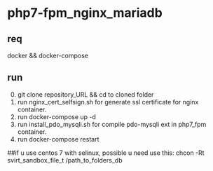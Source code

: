 # php7-fpm_nginx_mariadb

## req
docker && docker-compose

## run
0. git clone repository_URL && cd to cloned folder
0. run nginx_cert_selfsign.sh for generate ssl certificate for nginx container.
0. run docker-compose up -d 
0. run install_pdo_mysqli.sh for compile pdo-mysqli ext in php7_fpm container.
0. run docker-compose restart

##if u use centos 7 with selinux, possible u need use this:
chcon -Rt svirt_sandbox_file_t /path_to_folders_db
